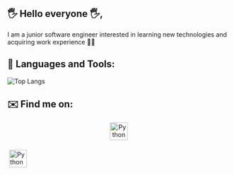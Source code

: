 ## 🖐️ Hello everyone 🖐️, 
I am a junior software engineer interested in learning new technologies and acquiring work experience 🧠💡
## 🧰 Languages and Tools:

![Top Langs](https://github-readme-stats.vercel.app/api/top-langs/?username=RaulVF007&theme=tokyonight)

## ✉️ Find me on:
<p align="center">
 <a href="https://www.linkedin.com/in/ra%C3%BAl-vega-0a57a31a1/" target="_blank" rel="noopener noreferrer"> <img src="https://cdn.jsdelivr.net/npm/simple-icons@v3/icons/linkedin.svg" alt="Python" height="40" style="vertical-align:top; margin:4px"></a>
 
 <a href="mailto:raulvf007@gmail.com"> <img src="https://cdn.jsdelivr.net/npm/simple-icons@v3/icons/gmail.svg" alt="Python" height="40" style="vertical-align:top; margin:4px"></a>
</p>
